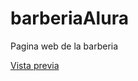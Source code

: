 # barberiaAlura

Pagina web de la barberia

[Vista previa](https://juanmatiaspinat.github.io/barberiaAlura/)
